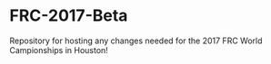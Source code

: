 # FRC-2017-Beta
Repository for hosting any changes needed for the 2017 FRC World Campionships in Houston!
